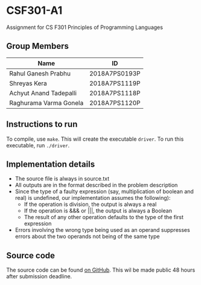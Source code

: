 # CSF301-A1
Assignment for CS F301 Principles of Programming Languages

## Group Members

|Name|ID|
|---|---|
|Rahul Ganesh Prabhu|2018A7PS0193P|
|Shreyas Kera |2018A7PS1119P|
|Achyut Anand Tadepalli|2018A7PS1118P|
|Raghurama Varma Gonela |2018A7PS1120P|

## Instructions to run

To compile, use `make`. This will create the executable `driver`. To run this executable, run `./driver`.

## Implementation details

* The source file is always in source.txt
* All outputs are in the format described in the problem description
* Since the type of a faulty expression (say, multiplication of boolean and real) is undefined, our implementation assumes the following):
  * If the operation is division, the output is always a real
  * If the operation is &&& or |||, the output is always a Boolean
  * The result of any other operation defaults to the type of the first expression
* Errors involving the wrong type being used as an operand suppresses errors about the two operands not being of the same type

## Source code
The source code can be found [on GitHub](www.github.com/favre49/CSF301-A1). This wil be made public 48 hours after submission deadline.
